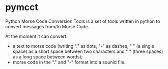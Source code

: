# pymcct

Python Morse Code Conversion Tools is a set of tools written in python to convert messages from/to Morse Code.

At the moment it can convert:
- a text to morse code (writing "." as dots, "-" as dashes, " " (a single space) as a short space between two characters and "   " (three spaces) as a long space between words);
- morse code in the "." and "-" format into a sounid file.